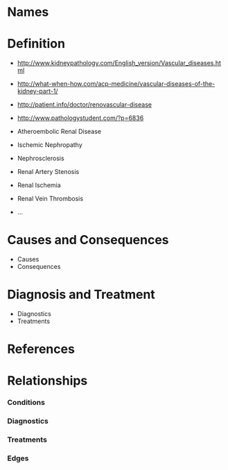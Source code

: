 # Names

# Definition


- http://www.kidneypathology.com/English_version/Vascular_diseases.html
- http://what-when-how.com/acp-medicine/vascular-diseases-of-the-kidney-part-1/
- http://patient.info/doctor/renovascular-disease
- http://www.pathologystudent.com/?p=6836


- Atheroembolic Renal Disease
- Ischemic Nephropathy
- Nephrosclerosis
- Renal Artery Stenosis
- Renal Ischemia
- Renal Vein Thrombosis
- ...

# Causes and Consequences

- Causes
- Consequences

# Diagnosis and Treatment

- Diagnostics
- Treatments

# References

# Relationships

### Conditions

### Diagnostics

### Treatments

### Edges
